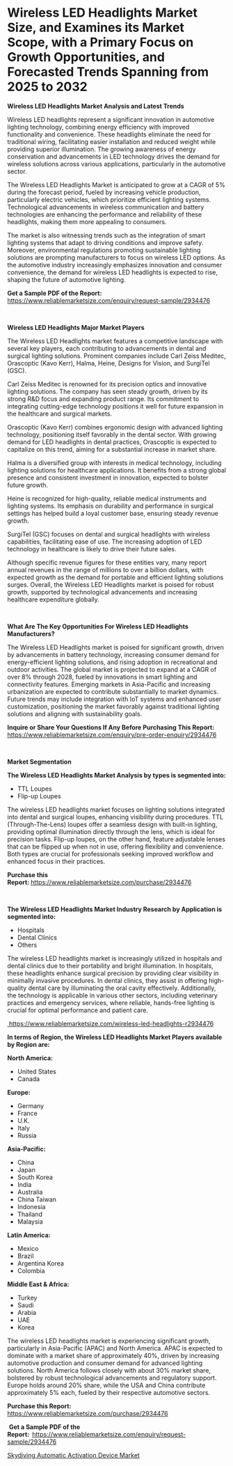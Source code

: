 <p><h1>Wireless LED Headlights Market Size, and Examines its Market Scope, with a Primary Focus on Growth Opportunities, and Forecasted Trends Spanning from 2025 to 2032</h1></p><p><strong>Wireless LED Headlights Market Analysis and Latest Trends</strong></p>
<p><p>Wireless LED headlights represent a significant innovation in automotive lighting technology, combining energy efficiency with improved functionality and convenience. These headlights eliminate the need for traditional wiring, facilitating easier installation and reduced weight while providing superior illumination. The growing awareness of energy conservation and advancements in LED technology drives the demand for wireless solutions across various applications, particularly in the automotive sector.</p><p>The Wireless LED Headlights Market is anticipated to grow at a CAGR of 5% during the forecast period, fueled by increasing vehicle production, particularly electric vehicles, which prioritize efficient lighting systems. Technological advancements in wireless communication and battery technologies are enhancing the performance and reliability of these headlights, making them more appealing to consumers.</p><p>The market is also witnessing trends such as the integration of smart lighting systems that adapt to driving conditions and improve safety. Moreover, environmental regulations promoting sustainable lighting solutions are prompting manufacturers to focus on wireless LED options. As the automotive industry increasingly emphasizes innovation and consumer convenience, the demand for wireless LED headlights is expected to rise, shaping the future of automotive lighting.</p></p>
<p><strong>Get a Sample PDF of the Report:&nbsp;</strong> <a href="https://www.reliablemarketsize.com/enquiry/request-sample/2934476?utm_campaign=3452&utm_medium=2&utm_source=Github&utm_content=ia&utm_term=13032025&utm_id=wireless-led-headlights">https://www.reliablemarketsize.com/enquiry/request-sample/2934476</a></p>
<p>&nbsp;</p>
<p><strong>Wireless LED Headlights Major Market Players</strong></p>
<p><p>The Wireless LED Headlights market features a competitive landscape with several key players, each contributing to advancements in dental and surgical lighting solutions. Prominent companies include Carl Zeiss Meditec, Orascoptic (Kavo Kerr), Halma, Heine, Designs for Vision, and SurgiTel (GSC).</p><p>Carl Zeiss Meditec is renowned for its precision optics and innovative lighting solutions. The company has seen steady growth, driven by its strong R&D focus and expanding product range. Its commitment to integrating cutting-edge technology positions it well for future expansion in the healthcare and surgical markets.</p><p>Orascoptic (Kavo Kerr) combines ergonomic design with advanced lighting technology, positioning itself favorably in the dental sector. With growing demand for LED headlights in dental practices, Orascoptic is expected to capitalize on this trend, aiming for a substantial increase in market share.</p><p>Halma is a diversified group with interests in medical technology, including lighting solutions for healthcare applications. It benefits from a strong global presence and consistent investment in innovation, expected to bolster future growth.</p><p>Heine is recognized for high-quality, reliable medical instruments and lighting systems. Its emphasis on durability and performance in surgical settings has helped build a loyal customer base, ensuring steady revenue growth.</p><p>SurgiTel (GSC) focuses on dental and surgical headlights with wireless capabilities, facilitating ease of use. The increasing adoption of LED technology in healthcare is likely to drive their future sales.</p><p>Although specific revenue figures for these entities vary, many report annual revenues in the range of millions to over a billion dollars, with expected growth as the demand for portable and efficient lighting solutions surges. Overall, the Wireless LED Headlights market is poised for robust growth, supported by technological advancements and increasing healthcare expenditure globally.</p></p>
<p>&nbsp;</p>
<p><strong>What Are The Key Opportunities For Wireless LED Headlights Manufacturers?</strong></p>
<p><p>The Wireless LED Headlights market is poised for significant growth, driven by advancements in battery technology, increasing consumer demand for energy-efficient lighting solutions, and rising adoption in recreational and outdoor activities. The global market is projected to expand at a CAGR of over 8% through 2028, fueled by innovations in smart lighting and connectivity features. Emerging markets in Asia-Pacific and increasing urbanization are expected to contribute substantially to market dynamics. Future trends may include integration with IoT systems and enhanced user customization, positioning the market favorably against traditional lighting solutions and aligning with sustainability goals.</p></p>
<p><strong>Inquire or Share Your Questions If Any Before Purchasing This Report:</strong> <a href="https://www.reliablemarketsize.com/enquiry/pre-order-enquiry/2934476?utm_campaign=3452&utm_medium=2&utm_source=Github&utm_content=ia&utm_term=13032025&utm_id=wireless-led-headlights">https://www.reliablemarketsize.com/enquiry/pre-order-enquiry/2934476</a></p>
<p>&nbsp;</p>
<p><strong>Market Segmentation</strong></p>
<p><strong>The Wireless LED Headlights Market Analysis by types is segmented into:</strong></p>
<p><ul><li>TTL Loupes</li><li>Flip-up Loupes</li></ul></p>
<p><p>The wireless LED headlights market focuses on lighting solutions integrated into dental and surgical loupes, enhancing visibility during procedures. TTL (Through-The-Lens) loupes offer a seamless design with built-in lighting, providing optimal illumination directly through the lens, which is ideal for precision tasks. Flip-up loupes, on the other hand, feature adjustable lenses that can be flipped up when not in use, offering flexibility and convenience. Both types are crucial for professionals seeking improved workflow and enhanced focus in their practices.</p></p>
<p><strong>Purchase this Report:&nbsp;</strong><a href="https://www.reliablemarketsize.com/purchase/2934476?utm_campaign=3452&utm_medium=2&utm_source=Github&utm_content=ia&utm_term=13032025&utm_id=wireless-led-headlights">https://www.reliablemarketsize.com/purchase/2934476</a></p>
<p>&nbsp;</p>
<p><strong>The Wireless LED Headlights Market Industry Research by Application is segmented into:</strong></p>
<p><ul><li>Hospitals</li><li>Dental Clinics</li><li>Others</li></ul></p>
<p><p>The wireless LED headlights market is increasingly utilized in hospitals and dental clinics due to their portability and bright illumination. In hospitals, these headlights enhance surgical precision by providing clear visibility in minimally invasive procedures. In dental clinics, they assist in offering high-quality dental care by illuminating the oral cavity effectively. Additionally, the technology is applicable in various other sectors, including veterinary practices and emergency services, where reliable, hands-free lighting is crucial for optimal performance and patient care.</p></p>
<p><a href="https://www.reliablemarketsize.com/wireless-led-headlights-r2934476?utm_campaign=3452&utm_medium=2&utm_source=Github&utm_content=ia&utm_term=13032025&utm_id=wireless-led-headlights">&nbsp;https://www.reliablemarketsize.com/wireless-led-headlights-r2934476</a></p>
<p><strong>In terms of Region, the Wireless LED Headlights Market Players available by Region are:</strong></p>
<p>
    <p> <strong> North America: </strong>
        <ul>
            <li>United States</li>
            <li>Canada</li>
        </ul>
        </p> 
    <p> <strong> Europe: </strong>
        <ul>
            <li>Germany</li>
            <li>France</li>
            <li>U.K.</li>
            <li>Italy</li>
            <li>Russia</li>
        </ul>
        </p> 
    <p> <strong> Asia-Pacific: </strong>
        <ul>
            <li>China</li>
            <li>Japan</li>
            <li>South Korea</li>
            <li>India</li>
            <li>Australia</li>
            <li>China Taiwan</li>
            <li>Indonesia</li>
            <li>Thailand</li>
            <li>Malaysia</li>
        </ul>
        </p> 
    <p> <strong> Latin America: </strong>
        <ul>
            <li>Mexico</li>
            <li>Brazil</li>
            <li>Argentina Korea</li>
            <li>Colombia</li>
        </ul>
        </p> 
    <p> <strong> Middle East & Africa: </strong>
        <ul>
            <li>Turkey</li>
            <li>Saudi</li>
            <li>Arabia</li>
            <li>UAE</li>
            <li>Korea</li>
        </ul>
    </p>
    </p>
<p><p>The wireless LED headlights market is experiencing significant growth, particularly in Asia-Pacific (APAC) and North America. APAC is expected to dominate with a market share of approximately 40%, driven by increasing automotive production and consumer demand for advanced lighting solutions. North America follows closely with about 30% market share, bolstered by robust technological advancements and regulatory support. Europe holds around 20% share, while the USA and China contribute approximately 5% each, fueled by their respective automotive sectors.</p></p>
<p><strong>Purchase this Report: </strong><a href="https://www.reliablemarketsize.com/purchase/2934476?utm_campaign=3452&utm_medium=2&utm_source=Github&utm_content=ia&utm_term=13032025&utm_id=wireless-led-headlights">https://www.reliablemarketsize.com/purchase/2934476</a></p>
<p>&nbsp;<strong>Get a Sample PDF of the Report:&nbsp;&nbsp;</strong><a href="https://www.reliablemarketsize.com/enquiry/request-sample/2934476?utm_campaign=3452&utm_medium=2&utm_source=Github&utm_content=ia&utm_term=13032025&utm_id=wireless-led-headlights">https://www.reliablemarketsize.com/enquiry/request-sample/2934476</a></p>
<p><strong></strong></p>
<p><p><a href="https://github.com/shopovdjondo/Market-Research-Report-List-1/blob/main/skydiving-automatic-activation-device-market.md?utm_campaign=3452&utm_medium=2&utm_source=Github&utm_content=ia&utm_term=13032025&utm_id=wireless-led-headlights">Skydiving Automatic Activation Device Market</a></p></p>